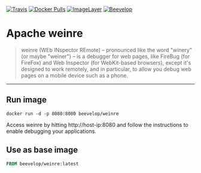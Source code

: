 [![Travis](https://img.shields.io/travis/beevelop/docker-weinre.svg?style=flat-square)](https://travis-ci.org/beevelop/docker-weinre)
[![Docker Pulls](https://img.shields.io/docker/pulls/beevelop/weinre.svg?style=flat-square)](https://links.beevelop.com/d-weinre)
[![ImageLayer](https://badge.imagelayers.io/beevelop/weinre:latest.svg)](https://imagelayers.io/?images=beevelop/weinre:latest)
[![Beevelop](https://links.beevelop.com/honey-badge)](https://beevelop.com)

# Apache weinre

> weinre (WEb INspector REmote) – pronounced like the word "winery" (or maybe "weiner") – is a debugger for web pages, like FireBug (for FireFox) and Web Inspector (for WebKit-based browsers), except it's designed to work remotely, and in particular, to allow you debug web pages on a mobile device such as a phone.

----

## Run image
```
docker run -d -p 8080:8080 beevelop/weinre
```

Access weinre by hitting http://host-ip:8080 and follow the instructions to enable debugging your applications.

## Use as base image
```Dockerfile
FROM beevelop/weinre:latest
```
